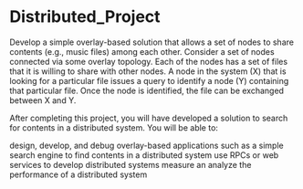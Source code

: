 # Distributed_Project

Develop a simple overlay-based solution that allows a set of nodes to share contents (e.g., music files) among each other. Consider a set of nodes connected via some overlay topology. Each of the nodes has a set of files that it is willing to share with other nodes. A node in the system (X) that is looking for a particular file issues a query to identify a node (Y) containing that particular file. Once the node is identified, the file can be exchanged between X and Y.

After completing this project, you will have developed a solution to search for contents in a distributed system. You will be able to:

design, develop, and debug overlay-based applications such as a simple search engine to find contents in a distributed system
use RPCs or web services to develop distributed systems
measure an analyze the performance of a distributed system
